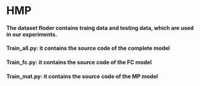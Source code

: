 # HMP

#### The dataset floder contains traing data and testing data, which are used in our experiments.
#### Train_all.py: it contains the source code of the complete model
#### Train_fc.py: it contains the source code of the FC model
#### Train_mat.py: it contains the source code of the MP model
